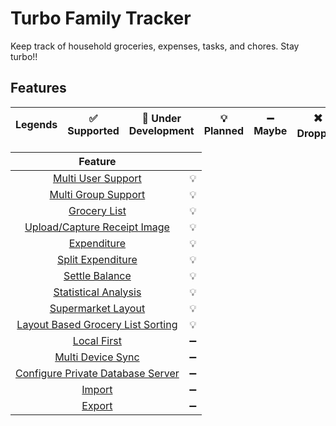 # Turbo Family Tracker

Keep track of household groceries, expenses, tasks, and chores. Stay turbo!!

## Features

| Legends | :white_check_mark: Supported | :construction: Under Development | :bulb: Planned | :heavy_minus_sign: Maybe | :heavy_multiplication_x: Dropped | :x: Not Supported |
|:-------:|:----------------------------:|:--------------------------------:|:--------------:|:------------------------:|:--------------------------------:|:------------------|

|                            Feature                             |                    |
|:--------------------------------------------------------------:|:------------------:|
|              [Multi User Support](docs/tmp/user.md)              |       :bulb:       |
|             [Multi Group Support](./docs/group.md)             |       :bulb:       |
|              [Grocery List](./docs/groceries.md)               |       :bulb:       |
|    [Upload/Capture Receipt Image](./docs/receipt_image.md)     |       :bulb:       |
|              [Expenditure](./docs/expenditure.md)              |       :bulb:       |
|        [Split Expenditure](./docs/expenditure.md#Split)        |       :bulb:       |
|         [Settle Balance](./docs/expenditure.md#Settle)         |       :bulb:       |
|     [Statistical Analysis](./docs/statistical_analysis.md)     |       :bulb:       |
|          [Supermarket Layout](./docs/shop_layout.md)           |       :bulb:       |
| [Layout Based Grocery List Sorting](./docs/groceries.md#sort)  |       :bulb:       |
|              [Local First](./docs/local_first.md)              | :heavy_minus_sign: |
|       [Multi Device Sync](./docs/local_databse.md#sync)        | :heavy_minus_sign: |
| [Configure Private Database Server](./docs/private_databse.md) | :heavy_minus_sign: |
|                   [Import](./docs/import.md)                   | :heavy_minus_sign: |
|                   [Export](./docs/export.md)                   | :heavy_minus_sign: |